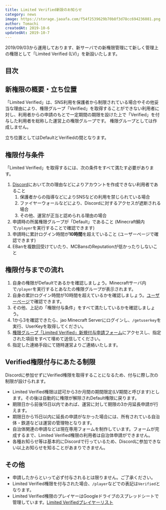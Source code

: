 ```yaml
---
title: Limited Verified新設のお知らせ
category: news
image: https://storage.jaoafa.com/f54f2539629b70b8f3d78cc694236081.png
author: Tomachi
createdAt: 2019-10-6
updatedAt: 2019-10-7
---
```


2019/09/03から運用しております、新サーバでの新権限管理にて新しく管理上の権限として「Limited Verified (LV)」を新設いたします。

## 目次

<!--contents-->

## 新権限の概要・立ち位置

「Limited Verified」は、SNS利用を保護者から制限されている場合やその他妥当な理由により、権限グループ「Verified」を取得することができない利用者に対し、利用者からの申請のもとで一定期間の期限を設けた上で「Verified」を付与した利用者を総称した運営上の権限グループです。
権限グループとしては作成しません。

立ち位置としてはDefaultとVerifiedの間となります。

## 権限付与条件

「Limited Verified」を取得するには、次の条件をすべて満たす必要があります。

1. [Discord](https://discord.com/)において次の理由などによりアカウントを作成できない利用者であること
   1. 保護者からの指導などによりSNSなどの利用を禁じられている場合
   2. ファイヤーウォールなどにより、Discordに対するアクセスが遮断される場合
   3. その他、運営が正当と認められる理由の場合
2. 申請時の所属権限グループが「Default」であること (Minecraft鯖内で`/player`を実行することで確認できます)
3. 申請時に累計ログイン時間が**10時間**を超えていること (ユーザーページで確認できます)
4. EBanを複数回受けていたり、MCBansのReputationが低かったりしないこと

## 権限付与までの流れ

1. 自身の権限がDefaultであるかを確認しましょう。Minecraftサーバ内で`/player`を実行するとあなたの権限グループが表示されます。
2. 自身の累計ログイン時間が10時間を超えているかを確認しましょう。[ユーザーページ](https://jaoafa.com/user/)で確認できます。
3. その他、上記の「権限付与条件」をすべて満たしているかを確認しましょう。
4. 1から3を確認できたら、jao Minecraft Serverにログインし、`/getuserkey`を実行、UserKeyを取得してください。
5. [権限グループ「Limited Verified」新規付与申請フォーム](https://forms.gle/YTVkiph9FV6hUYL67)にアクセスし、指定された項目をすべて埋めて送信してください。
6. 指定した連絡手段にて随時運営よりご連絡いたします。

## Verified権限付与にあたる制限

Discordに参加せずにVerified権限を取得することになるため、付与に際し次の制限が設けられます。

- Limited Verified権限は認可から3か月間の期間限定(LV期間と呼びます)とします。その後は自動的に権限が解除されDefault権限に戻ります。
- 期限日から前後15日以内であれば、運営に対して期限の3か月延長申請が行えます。
- 期限日から15日以内に延長の申請がなかった場合には、所有されている自治体・鉄道などは運営の管理物となります。
- 自治体関連の申請などは現在専用フォームを制作しています。フォームが完成するまで、Limited Verified権限の利用者は自治体申請ができません。
- 各種お知らせ等は基本的にDiscordで行っているため、Discordに参加できない以上お知らせを知ることがあまりできません。

## その他

- 申請したからといって必ず付与されるとは限りません。ご了承ください。
- Limited Verified権限を付与された場合、`/player`などでの表記は`Verified`となります。
- Limited Verified権限のプレイヤーはGoogleドライブのスプレッドシートで管理しています。[Limited Verifiedプレイヤーリスト](https://docs.google.com/spreadsheets/d/18bNo0br4VakY65N16DZEwNafUPRV9TtToSQNPgxfbGI/edit?usp=sharing)
